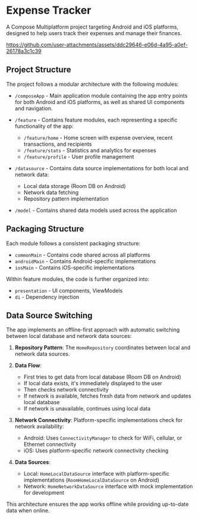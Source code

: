 # Expense Tracker

A Compose Multiplatform project targeting Android and iOS platforms, designed to help users track their expenses and manage their finances.

https://github.com/user-attachments/assets/ddc29646-e06d-4a95-a0ef-26178a3c1c39

## Project Structure

The project follows a modular architecture with the following modules:

* `/composeApp` - Main application module containing the app entry points for both Android and iOS platforms, as well as shared UI components and navigation.

* `/feature` - Contains feature modules, each representing a specific functionality of the app:
  - `/feature/home` - Home screen with expense overview, recent transactions, and recipients
  - `/feature/stats` - Statistics and analytics for expenses
  - `/feature/profile` - User profile management

* `/datasource` - Contains data source implementations for both local and network data:
  - Local data storage (Room DB on Android)
  - Network data fetching
  - Repository pattern implementation

* `/model` - Contains shared data models used across the application

## Packaging Structure

Each module follows a consistent packaging structure:

* `commonMain` - Contains code shared across all platforms
* `androidMain` - Contains Android-specific implementations
* `iosMain` - Contains iOS-specific implementations

Within feature modules, the code is further organized into:
* `presentation` - UI components, ViewModels
* `di` - Dependency injection

## Data Source Switching

The app implements an offline-first approach with automatic switching between local database and network data sources:

1. **Repository Pattern**: The `HomeRepository` coordinates between local and network data sources.

2. **Data Flow**:
   - First tries to get data from local database (Room DB on Android)
   - If local data exists, it's immediately displayed to the user
   - Then checks network connectivity
   - If network is available, fetches fresh data from network and updates local database
   - If network is unavailable, continues using local data

3. **Network Connectivity**: Platform-specific implementations check for network availability:
   - Android: Uses `ConnectivityManager` to check for WiFi, cellular, or Ethernet connectivity
   - iOS: Uses platform-specific network connectivity checking

4. **Data Sources**:
   - Local: `HomeLocalDataSource` interface with platform-specific implementations (`RoomHomeLocalDataSource` on Android)
   - Network: `HomeNetworkDataSource` interface with mock implementation for development

This architecture ensures the app works offline while providing up-to-date data when online.
